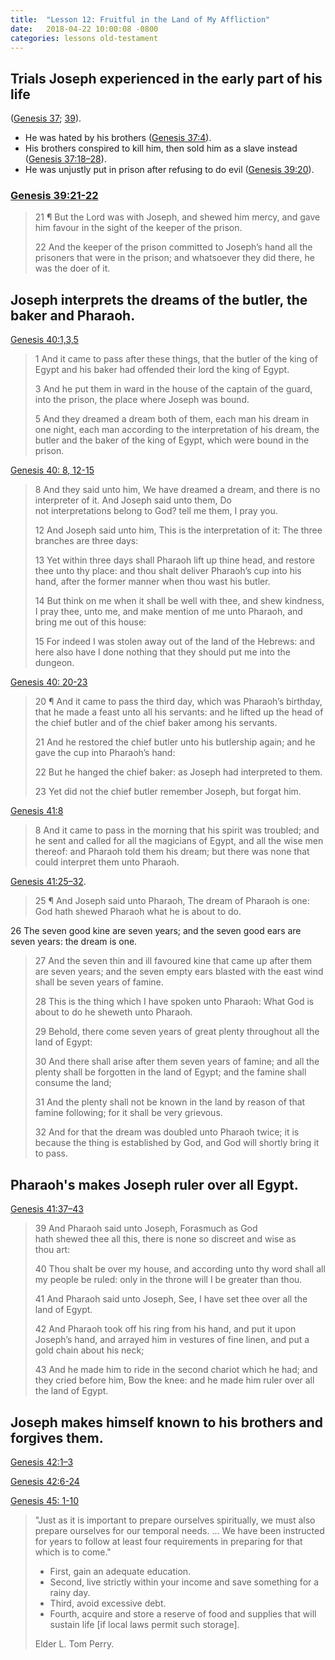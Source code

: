```yaml
---
title:  "Lesson 12: Fruitful in the Land of My Affliction"
date:   2018-04-22 10:00:08 -0800
categories: lessons old-testament
---
```

## Trials Joseph experienced in the early part of his life 
([Genesis 37](https://www.lds.org/scriptures/ot/gen/37?lang=eng); [39](https://www.lds.org/scriptures/ot/gen/39?lang=eng)).
  - He was hated by his brothers ([Genesis 37:4](https://www.lds.org/scriptures/ot/gen/37.4?lang=eng#3)).
  - His brothers conspired to kill him, then sold him as a slave instead ([Genesis 37:18–28](https://www.lds.org/scriptures/ot/gen/37.18-28?lang=eng#17)).
  - He was unjustly put in prison after refusing to do evil ([Genesis 39:20](https://www.lds.org/scriptures/ot/gen/39.20?lang=eng#19)).

### [Genesis 39:21-22](https://www.lds.org/scriptures/ot/gen/39.21-22?lang=eng#19)
>21 ¶ But the Lord was with Joseph, and shewed him mercy, and gave him favour in the sight of the keeper of the prison.
>
>22 And the keeper of the prison committed to Joseph’s hand all the prisoners that were in the prison; and whatsoever they did there, he was the doer of it.

## Joseph interprets the dreams of the butler, the baker and Pharaoh.

[Genesis 40:1,3,5](https://www.lds.org/scriptures/ot/gen/40.1-5?lang=eng#13)

>1 And it came to pass after these things, that the butler of the king of Egypt and his baker had offended their lord the king of Egypt.
>
>3 And he put them in ward in the house of the captain of the guard, into the prison, the place where Joseph was bound.
>
>5 And they dreamed a dream both of them, each man his dream in one night, each man according to the interpretation of his dream, the butler and the baker of the king of Egypt, which were bound in the prison.

[Genesis 40: 8, 12-15](https://www.lds.org/scriptures/ot/gen/40.8-15?lang=eng#13)

>8 And they said unto him, We have dreamed a dream, and there is no interpreter of it. And Joseph said unto them, Do not interpretations belong to God? tell me them, I pray you.
>
>12 And Joseph said unto him, This is the interpretation of it: The three branches are three days:
>
>13 Yet within three days shall Pharaoh lift up thine head, and restore thee unto thy place: and thou shalt deliver Pharaoh’s cup into his hand, after the former manner when thou wast his butler.
>
>14 But think on me when it shall be well with thee, and shew kindness, I pray thee, unto me, and make mention of me unto Pharaoh, and bring me out of this house:
>
>15 For indeed I was stolen away out of the land of the Hebrews: and here also have I done nothing that they should put me into the dungeon.

[Genesis 40: 20-23](https://www.lds.org/scriptures/ot/gen/40.20-23?lang=eng#20)

>20 ¶ And it came to pass the third day, which was Pharaoh’s birthday, that he made a feast unto all his servants: and he lifted up the head of the chief butler and of the chief baker among his servants.
>
>21 And he restored the chief butler unto his butlership again; and he gave the cup into Pharaoh’s hand:
>
>22 But he hanged the chief baker: as Joseph had interpreted to them.
>
>23 Yet did not the chief butler remember Joseph, but forgat him.

[Genesis 41:8](https://www.lds.org/scriptures/ot/gen/41.17-24?lang=eng#0)

>8 And it came to pass in the morning that his spirit was troubled; and he sent and called for all the magicians of Egypt, and all the wise men thereof: and Pharaoh told them his dream; but there was none that could interpret them unto Pharaoh.

[Genesis 41:25–32](https://www.lds.org/scriptures/ot/gen/41.25-32?lang=eng#24).

>25 ¶ And Joseph said unto Pharaoh, The dream of Pharaoh is one: God hath shewed Pharaoh what he is about to do.
>
26 The seven good kine are seven years; and the seven good ears are seven years: the dream is one.
>
>27 And the seven thin and ill favoured kine that came up after them are seven years; and the seven empty ears blasted with the east wind shall be seven years of famine.
>
>28 This is the thing which I have spoken unto Pharaoh: What God is about to do he sheweth unto Pharaoh.
>
>29 Behold, there come seven years of great plenty throughout all the land of Egypt:
>
>30 And there shall arise after them seven years of famine; and all the plenty shall be forgotten in the land of Egypt; and the famine shall consume the land;
>
>31 And the plenty shall not be known in the land by reason of that famine following; for it shall be very grievous.
>
>32 And for that the dream was doubled unto Pharaoh twice; it is because the thing is established by God, and God will shortly bring it to pass.

## Pharaoh&#39;s makes Joseph ruler over all Egypt.

[Genesis 41:37–43](https://www.lds.org/scriptures/ot/gen/41.37-43?lang=eng#36)

>39 And Pharaoh said unto Joseph, Forasmuch as God hath shewed thee all this, there is none so discreet and wise as thou art:
>
>40 Thou shalt be over my house, and according unto thy word shall all my people be ruled: only in the throne will I be greater than thou.
>
>41 And Pharaoh said unto Joseph, See, I have set thee over all the land of Egypt.
>
>42 And Pharaoh took off his ring from his hand, and put it upon Joseph’s hand, and arrayed him in vestures of fine linen, and put a gold chain about his neck;
>
>43 And he made him to ride in the second chariot which he had; and they cried before him, Bow the knee: and he made him ruler over all the land of Egypt.

## Joseph makes himself known to his brothers and forgives them.

  [Genesis 42:1–3](https://www.lds.org/scriptures/ot/gen/42.1-3?lang=eng#0)

  [Genesis 42:6-24](http://www.lds.org/scriptures/ot/gen/42.6-24?lang=eng#5)

[Genesis 45: 1-10](https://www.lds.org/scriptures/ot/gen/45.1-10?lang=eng#primary)

> "Just as it is important to prepare ourselves spiritually, we must also prepare ourselves for our temporal needs. … We have been instructed for years to follow at least four requirements in preparing for that which is to come."
>- First, gain an adequate education.
>- Second, live strictly within your income and save something for a rainy day.
>- Third, avoid excessive debt.
>- Fourth, acquire and store a reserve of food and supplies that will sustain life [if local laws permit such storage].
>
> Elder L. Tom Perry. 
>

